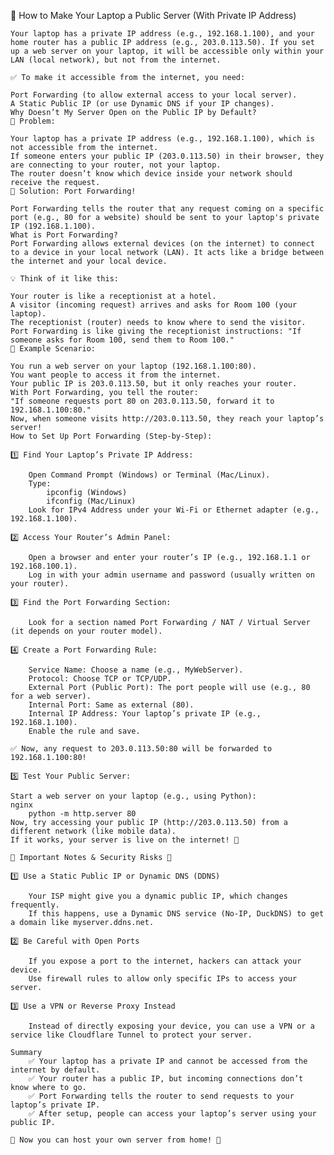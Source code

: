 📌 How to Make Your Laptop a Public Server (With Private IP Address)

    Your laptop has a private IP address (e.g., 192.168.1.100), and your home router has a public IP address (e.g., 203.0.113.50). If you set up a web server on your laptop, it will be accessible only within your LAN (local network), but not from the internet.

    ✅ To make it accessible from the internet, you need:

    Port Forwarding (to allow external access to your local server).
    A Static Public IP (or use Dynamic DNS if your IP changes).
    Why Doesn’t My Server Open on the Public IP by Default?
    🔹 Problem:

    Your laptop has a private IP address (e.g., 192.168.1.100), which is not accessible from the internet.
    If someone enters your public IP (203.0.113.50) in their browser, they are connecting to your router, not your laptop.
    The router doesn’t know which device inside your network should receive the request.
    🔹 Solution: Port Forwarding!

    Port Forwarding tells the router that any request coming on a specific port (e.g., 80 for a website) should be sent to your laptop's private IP (192.168.1.100).
    What is Port Forwarding?
    Port Forwarding allows external devices (on the internet) to connect to a device in your local network (LAN). It acts like a bridge between the internet and your local device.

    💡 Think of it like this:

    Your router is like a receptionist at a hotel.
    A visitor (incoming request) arrives and asks for Room 100 (your laptop).
    The receptionist (router) needs to know where to send the visitor.
    Port Forwarding is like giving the receptionist instructions: "If someone asks for Room 100, send them to Room 100."
    🔹 Example Scenario:

    You run a web server on your laptop (192.168.1.100:80).
    You want people to access it from the internet.
    Your public IP is 203.0.113.50, but it only reaches your router.
    With Port Forwarding, you tell the router:
    "If someone requests port 80 on 203.0.113.50, forward it to 192.168.1.100:80."
    Now, when someone visits http://203.0.113.50, they reach your laptop’s server!
    How to Set Up Port Forwarding (Step-by-Step):

    1️⃣ Find Your Laptop’s Private IP Address:

        Open Command Prompt (Windows) or Terminal (Mac/Linux).
        Type:
            ipconfig (Windows)
            ifconfig (Mac/Linux)
        Look for IPv4 Address under your Wi-Fi or Ethernet adapter (e.g., 192.168.1.100).

    2️⃣ Access Your Router’s Admin Panel:

        Open a browser and enter your router’s IP (e.g., 192.168.1.1 or 192.168.100.1).
        Log in with your admin username and password (usually written on your router).

    3️⃣ Find the Port Forwarding Section:

        Look for a section named Port Forwarding / NAT / Virtual Server (it depends on your router model).

    4️⃣ Create a Port Forwarding Rule:

        Service Name: Choose a name (e.g., MyWebServer).
        Protocol: Choose TCP or TCP/UDP.
        External Port (Public Port): The port people will use (e.g., 80 for a web server).
        Internal Port: Same as external (80).
        Internal IP Address: Your laptop’s private IP (e.g., 192.168.1.100).
        Enable the rule and save.

    ✅ Now, any request to 203.0.113.50:80 will be forwarded to 192.168.1.100:80!

    5️⃣ Test Your Public Server:

    Start a web server on your laptop (e.g., using Python):
    nginx
        python -m http.server 80
    Now, try accessing your public IP (http://203.0.113.50) from a different network (like mobile data).
    If it works, your server is live on the internet! 🚀

    📌 Important Notes & Security Risks 🚨

    1️⃣ Use a Static Public IP or Dynamic DNS (DDNS)

        Your ISP might give you a dynamic public IP, which changes frequently.
        If this happens, use a Dynamic DNS service (No-IP, DuckDNS) to get a domain like myserver.ddns.net.

    2️⃣ Be Careful with Open Ports

        If you expose a port to the internet, hackers can attack your device.
        Use firewall rules to allow only specific IPs to access your server.

    3️⃣ Use a VPN or Reverse Proxy Instead

        Instead of directly exposing your device, you can use a VPN or a service like Cloudflare Tunnel to protect your server.

    Summary
        ✅ Your laptop has a private IP and cannot be accessed from the internet by default.
        ✅ Your router has a public IP, but incoming connections don’t know where to go.
        ✅ Port Forwarding tells the router to send requests to your laptop’s private IP.
        ✅ After setup, people can access your laptop’s server using your public IP.

    🚀 Now you can host your own server from home! 🚀